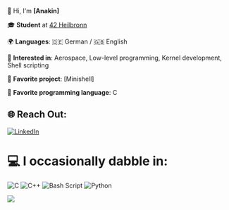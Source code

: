 👋 Hi, I'm **[Anakin]**  

🎓 **Student** at [42 Heilbronn](https://42heilbronn.de/)  

🌍 **Languages**: 🇩🇪 German / 🇬🇧 English  

🤖 **Interested in**: Aerospace, Low-level programming, Kernel development, Shell scripting  

🌟 **Favorite project**: [Minishell]  

💙 **Favorite programming language**: C  

## 🌐 Reach Out:
[![LinkedIn](https://img.shields.io/badge/LinkedIn-%230077B5.svg?logo=linkedin&logoColor=white)](https://www.linkedin.com/in/anakin-pregitzer-927555368/) 

# 💻 I occasionally dabble in:
![C](https://img.shields.io/badge/c-%2300599C.svg?style=for-the-badge&logo=c&logoColor=white) ![C++](https://img.shields.io/badge/c++-%2300599C.svg?style=for-the-badge&logo=c%2B%2B&logoColor=white) ![Bash Script](https://img.shields.io/badge/bash_script-%23121011.svg?style=for-the-badge&logo=gnu-bash&logoColor=white) ![Python](https://img.shields.io/badge/python-3670A0?style=for-the-badge&logo=python&logoColor=ffdd54)

![](https://github-stats-service-2ullbbyid-4n4k1ns-projects.vercel.app/api/stats?username=4n4k1n)
